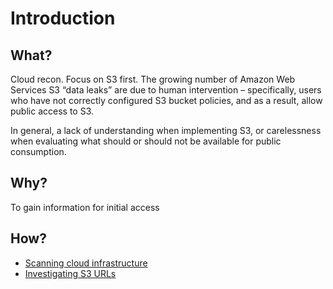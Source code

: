 # Introduction

## What?

Cloud recon. Focus on S3 first. The growing number of Amazon Web Services S3 “data leaks” are due to human 
intervention – specifically, users who have not correctly configured S3 bucket policies, and as a result, 
allow public access to S3.

In general, a lack of understanding when implementing S3, or carelessness when evaluating what should or should 
not be available for public consumption.

## Why?

To gain information for initial access

## How?

* [Scanning cloud infrastructure](scanning.md)
* [Investigating S3 URLs](s3-urls.md)

